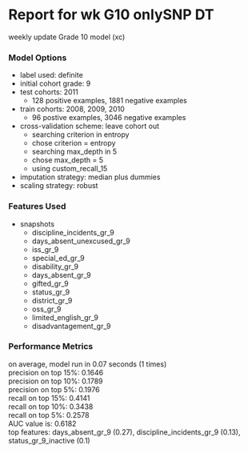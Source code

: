 # Report for wk G10 onlySNP DT
weekly update Grade 10 model (xc)

### Model Options
* label used: definite
* initial cohort grade: 9
* test cohorts: 2011
	 * 128 positive examples, 1881 negative examples
* train cohorts: 2008, 2009, 2010
	 * 96 postive examples, 3046 negative examples
* cross-validation scheme: leave cohort out
	 * searching criterion in entropy
	 * chose criterion = entropy
	 * searching max_depth in 5
	 * chose max_depth = 5
	 * using custom_recall_15
* imputation strategy: median plus dummies
* scaling strategy: robust

### Features Used
* snapshots
	 * discipline_incidents_gr_9
	 * days_absent_unexcused_gr_9
	 * iss_gr_9
	 * special_ed_gr_9
	 * disability_gr_9
	 * days_absent_gr_9
	 * gifted_gr_9
	 * status_gr_9
	 * district_gr_9
	 * oss_gr_9
	 * limited_english_gr_9
	 * disadvantagement_gr_9

### Performance Metrics
on average, model run in 0.07 seconds (1 times) <br/>precision on top 15%: 0.1646 <br/>precision on top 10%: 0.1789 <br/>precision on top 5%: 0.1976 <br/>recall on top 15%: 0.4141 <br/>recall on top 10%: 0.3438 <br/>recall on top 5%: 0.2578 <br/>AUC value is: 0.6182 <br/>top features: days_absent_gr_9 (0.27), discipline_incidents_gr_9 (0.13), status_gr_9_inactive (0.1)

